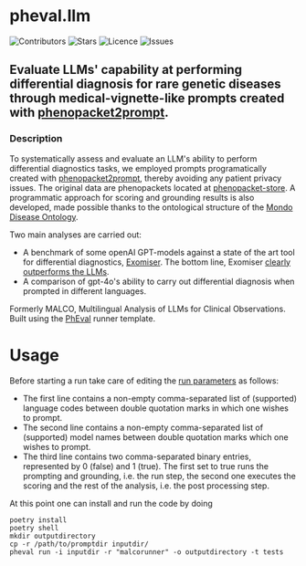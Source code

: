 # pheval.llm 

![Contributors](https://img.shields.io/github/contributors/monarch-initiative/pheval.llm?style=plastic)
![Stars](https://img.shields.io/github/stars/monarch-initiative/pheval.llm)
![Licence](https://img.shields.io/github/license/monarch-initiative/pheval.llm)
![Issues](https://img.shields.io/github/issues/monarch-initiative/pheval.llm)

## Evaluate LLMs' capability at performing differential diagnosis for rare genetic diseases through medical-vignette-like prompts created with [phenopacket2prompt](https://github.com/monarch-initiative/phenopacket2prompt). 

### Description
To systematically assess and evaluate an LLM's ability to perform differential diagnostics tasks, we employed prompts programatically created with [phenopacket2prompt](https://github.com/monarch-initiative/phenopacket2prompt), thereby avoiding any patient privacy issues. The original data are phenopackets located at [phenopacket-store](https://github.com/monarch-initiative/phenopacket-store/). A programmatic approach for scoring and grounding results is also developed, made possible thanks to the ontological structure of the [Mondo Disease Ontology](https://mondo.monarchinitiative.org/).

Two main analyses are carried out:
- A benchmark of some openAI GPT-models against a state of the art tool for differential diagnostics, [Exomiser](https://github.com/exomiser/Exomiser). The bottom line, Exomiser [clearly outperforms the LLMs](https://github.com/monarch-initiative/pheval.llm/blob/short_letter/notebooks/plot_exomiser_o1MINI_o1PREVIEW_4o.ipynb).
- A comparison of gpt-4o's ability to carry out differential diagnosis when prompted in different languages. 

Formerly MALCO, Multilingual Analysis of LLMs for Clinical Observations.
Built using the [PhEval](https://github.com/monarch-initiative/pheval) runner template.


# Usage
Before starting a run take care of editing the [run parameters](inputdir/run_parameters.csv) as follows:
- The first line contains a non-empty comma-separated list of (supported) language codes between double quotation marks in which one wishes to prompt.
- The second line contains a non-empty comma-separated list of (supported) model names between double quotation marks which one wishes to prompt.
- The third line contains two comma-separated binary entries, represented by 0 (false) and 1 (true). The first set to true runs the prompting and grounding, i.e. the run step, the second one executes the scoring and the rest of the analysis, i.e. the post processing step. 

At this point one can install and run the code by doing
```shell
poetry install
poetry shell
mkdir outputdirectory
cp -r /path/to/promptdir inputdir/
pheval run -i inputdir -r "malcorunner" -o outputdirectory -t tests
```


